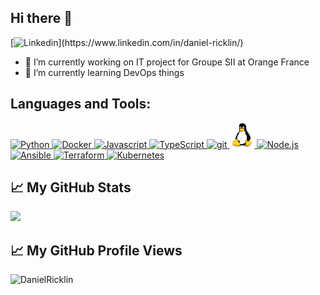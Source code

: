 ## Hi there 👋

[![Linkedin](https://img.shields.io/badge/%20-daniel%20ricklin-black?style=for-the-badge&color=14171A&labelColor=0e76a8&logo=linkedin&logoColor=ffffff")](https://www.linkedin.com/in/daniel-ricklin/)

- 🔭 I’m currently working on IT project for Groupe SII at Orange France
- 🌱 I’m currently learning DevOps things

## Languages and Tools:
<a href="https://www.python.org" target="_blank">
  <img src="https://s3.dualstack.us-east-2.amazonaws.com/pythondotorg-assets/media/community/logos/python-logo-only.png" alt="Python" height="40"/>
</a>
<a href="https://kubernetes.io/" target="_blank">
  <img src="https://img.icons8.com/?size=100&id=22813&format=png&color=000000" alt="Docker" height="40"/>
</a>
<a href="https://developer.mozilla.org/fr/docs/Web/JavaScript" target="_blank">
  <img src="https://upload.wikimedia.org/wikipedia/commons/thumb/9/99/Unofficial_JavaScript_logo_2.svg/640px-Unofficial_JavaScript_logo_2.svg.png" alt="Javascript" height="40"/>
</a>
<a href="https://www.typescriptlang.org/" target="_blank">
  <img src="https://upload.wikimedia.org/wikipedia/commons/thumb/4/4c/Typescript_logo_2020.svg/512px-Typescript_logo_2020.svg.png" alt="TypeScript" height="40"/>
</a>
<a href="https://git-scm.com/" target="_blank">
  <img src="https://www.vectorlogo.zone/logos/git-scm/git-scm-icon.svg" alt="git" height="40"/>
</a>
<a href="https://www.linux.org/" target="_blank">
  <img src="https://raw.githubusercontent.com/devicons/devicon/master/icons/linux/linux-original.svg" alt="Linux" height="40"/>
</a>
<a href="https://nodejs.org/" target="_blank">
  <img src="https://nodejs.org/static/logos/jsIconGreen.svg" alt="Node.js" height="40"/>
</a>
<a href="https://docs.ansible.com/" target="_blank">
  <img src="https://docs.ansible.com/ansible/latest/_static/images/Ansible-Mark-RGB_Black.png" alt="Ansible" height="40"/>
</a>
<a href="https://www.terraform.io/" target="_blank">
  <img src="https://github.com/user-attachments/assets/a9c1e121-5590-4cc8-afc7-c84c32c28d38" alt="Terraform" height="40"/>
</a>
<a href="https://kubernetes.io/" target="_blank">
  <img src="https://upload.wikimedia.org/wikipedia/commons/thumb/3/39/Kubernetes_logo_without_workmark.svg/617px-Kubernetes_logo_without_workmark.svg.png" alt="Kubernetes" height="40"/>
</a>

## 📈 My GitHub Stats
<a href="https://github-readme-stats.vercel.app/api?username=DanielRicklin&show_icons=true&theme=merko">
  <img src="https://github-readme-stats.vercel.app/api?username=DanielRicklin&show_icons=true&theme=merko">
</a>

## 📈 My GitHub Profile Views
<img src="https://komarev.com/ghpvc/?username=DanielRicklin&label=Profile%20views&color=0e75b6&style=for-the-badge" alt="DanielRicklin" />
